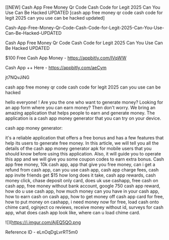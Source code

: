 [[NEW] Cash App Free Money Qr Code Cash Code for Legit 2025 Can You Use Can Be Hacked UPDATED [cash app free money qr code cash code for legit 2025 can you use can be hacked updated]

Cash-App-Free-Money-Qr-Code-Cash-Code-for-Legit-2025-Can-You-Use-Can-Be-Hacked-UPDATED

Cash App Free Money Qr Code Cash Code for Legit 2025 Can You Use Can Be Hacked UPDATED

$100 Free Cash App Money -  https://appbitly.com/IVqWW


Cash App ++ Here - https://appbitly.com/aeCym


jt7NQvJiNG

cash app free money qr code cash code for legit 2025 can you use can be hacked

hello everyone! ! Are you the one who want to generate money? Looking for an app form where you can earn money? Then don't worry. We bring an amazing application that helps people to earn and generate money. The application is a cash app money generator that you can try on your device.

cash app money generator:

it's a reliable application that offers a free bonus and has a few features that help its users to generate free money. In this article, we will tell you all the details of the cash app money generator apk for mobile users that you should know before using this application. Also, it will guide you to operate this app and we will give you some coupon codes to earn extra bonus. Cash app free money, 10k cash app, app that give you free money, can i get a refund from cash app, can you use cash app, cash app charge fees, cash app invite friends get $15 how long does it take, cash app rewards, cash money click, chase deposit only card, does uk use cashapp, free cash on cash app, free money without bank account, google 750 cash app reward, how do u use cash app, how much money can you have in your cash app, how to earn cash on cash app, how to get money off cash app card for free, how to put money on cashapp, i need money now for free, load cash onto chime card, oginject co reviews, receive money without id, surveys for cash app, what does cash app look like, where can u load chime card.

![](https://i.imgur.com/AjEQ5QO.png

Reference ID - eLnOqDgLvrRT5m0